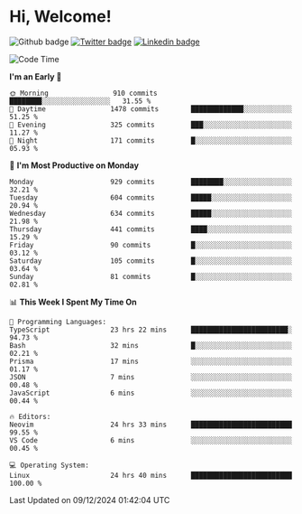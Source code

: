   # Hi, Welcome!
  ![Github badge](https://img.shields.io/github/followers/kraken-afk.svg?style=social&label=Follow&maxAge=2592000)
  [![Twitter badge](https://img.shields.io/badge/-Twitter-00acee?style=flat-square&logo=Twitter&logoColor=white)](https://twitter.com/trshppl)
  [![Linkedin badge](https://img.shields.io/badge/LinkedIn-0077B5?style=flat-square&logo=linkedin&logoColor=white)](https://www.linkedin.com/in/noveanrer)
<!--START_SECTION:waka-->
![Code Time](http://img.shields.io/badge/Code%20Time-510%20hrs%2037%20mins-blue)

**I'm an Early 🐤** 

```text
🌞 Morning                910 commits         ████████░░░░░░░░░░░░░░░░░   31.55 % 
🌆 Daytime                1478 commits        █████████████░░░░░░░░░░░░   51.25 % 
🌃 Evening                325 commits         ███░░░░░░░░░░░░░░░░░░░░░░   11.27 % 
🌙 Night                  171 commits         █░░░░░░░░░░░░░░░░░░░░░░░░   05.93 % 
```
📅 **I'm Most Productive on Monday** 

```text
Monday                   929 commits         ████████░░░░░░░░░░░░░░░░░   32.21 % 
Tuesday                  604 commits         █████░░░░░░░░░░░░░░░░░░░░   20.94 % 
Wednesday                634 commits         █████░░░░░░░░░░░░░░░░░░░░   21.98 % 
Thursday                 441 commits         ████░░░░░░░░░░░░░░░░░░░░░   15.29 % 
Friday                   90 commits          █░░░░░░░░░░░░░░░░░░░░░░░░   03.12 % 
Saturday                 105 commits         █░░░░░░░░░░░░░░░░░░░░░░░░   03.64 % 
Sunday                   81 commits          █░░░░░░░░░░░░░░░░░░░░░░░░   02.81 % 
```


📊 **This Week I Spent My Time On** 

```text
💬 Programming Languages: 
TypeScript               23 hrs 22 mins      ████████████████████████░   94.73 % 
Bash                     32 mins             █░░░░░░░░░░░░░░░░░░░░░░░░   02.21 % 
Prisma                   17 mins             ░░░░░░░░░░░░░░░░░░░░░░░░░   01.17 % 
JSON                     7 mins              ░░░░░░░░░░░░░░░░░░░░░░░░░   00.48 % 
JavaScript               6 mins              ░░░░░░░░░░░░░░░░░░░░░░░░░   00.44 % 

🔥 Editors: 
Neovim                   24 hrs 33 mins      █████████████████████████   99.55 % 
VS Code                  6 mins              ░░░░░░░░░░░░░░░░░░░░░░░░░   00.45 % 

💻 Operating System: 
Linux                    24 hrs 40 mins      █████████████████████████   100.00 % 
```


 Last Updated on 09/12/2024 01:42:04 UTC
<!--END_SECTION:waka-->